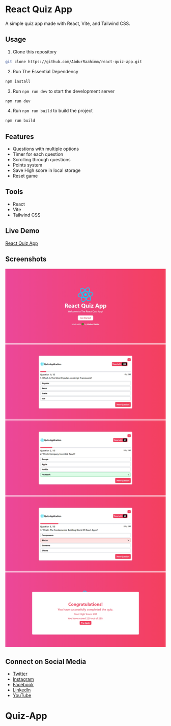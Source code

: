 # React Quiz App  

A simple quiz app made with React, Vite, and Tailwind CSS. 


## Usage
1. Clone this repository
```bash
git clone https://github.com/AbdurRaahimm/react-quiz-app.git
```
2. Run The Essential Dependency
```bash
npm install
```
3. Run `npm run dev` to start the development server
```bash
npm run dev
```
4. Run `npm run build` to build the project
```bash
npm run build
```


## Features 
- Questions with multiple options 
- Timer for each question
- Scrolling through questions
- Points system
- Save High score in local storage
- Reset game


## Tools
- React
- Vite
- Tailwind CSS

## Live Demo
[React Quiz App](https://reactjs-quuiz.netlify.app/)

## Screenshots
![React Quiz App](/public/Screenshots/image.png)
![Questions](/public/Screenshots/image-1.png)
![Correct](/public/Screenshots/image-2.png)
![wrong](/public/Screenshots/image-3.png)
![Result](/public/Screenshots/image-4.png)



## Connect on Social Media
- [Twitter](https://twitter.com/AbdurRahim4G)
- [Instagram](https://www.instagram.com/abdurrahim4g/)
- [Facebook](https://www.facebook.com/Rahim72446)
- [LinkedIn](https://www.linkedin.com/in/abdur-rahim4g/)
- [YouTube](https://youtube.com/@AbdurRahimm)




# Quiz-App
